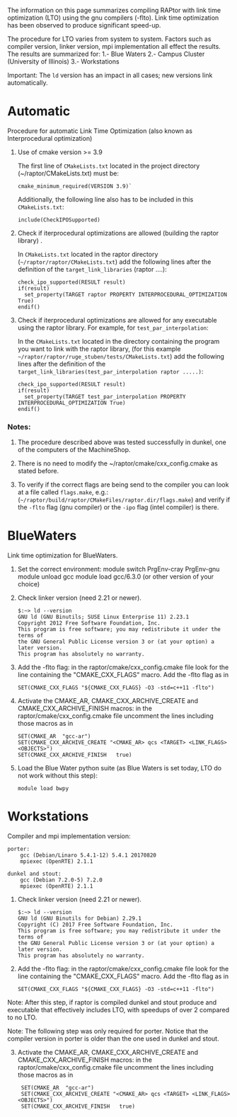 The information on this page summarizes compiling RAPtor
with link time optimization (LTO) using the gnu compilers (-flto).
Link time optimization has been observed to produce significant speed-up.

The procedure for LTO varies from system to system.  Factors such as compiler version, linker version, mpi implementation all
effect the results.  The results are summarized for:
    1.- Blue Waters
    2.- Campus Cluster (University of Illinois)
    3.- Workstations

Important: The `ld` version has an impact in all cases; new versions link automatically.

# Automatic

Procedure for automatic Link Time Optimization (also known as Interprocedural optimization)

1.  Use of cmake version >= 3.9

    The first line of `CMakeLists.txt` located in the project directory (~/raptor/CMakeLists.txt) must be:

        cmake_minimum_required(VERSION 3.9)`

    Additionally, the following line also has to be included in this `CMakeLists.txt`:

        include(CheckIPOSupported)

2.  Check if iterprocedural optimizations are allowed (building the raptor library) .

    In `CMakeLists.txt` located in the raptor directory (`~/raptor/raptor/CMakeLists.txt`) add the following lines after the definition of the `target_link_libraries` (raptor ....):

        check_ipo_supported(RESULT result)
        if(result)
          set_property(TARGET raptor PROPERTY INTERPROCEDURAL_OPTIMIZATION True)
        endif()

3.  Check if iterprocedural optimizations are allowed for any executable using the raptor library.  For example, for  `test_par_interpolation`:

    In the `CMakeLists.txt` located in the directory containing the program you want to link with the raptor library, (for this example `~/raptor/raptor/ruge_stuben/tests/CMakeLists.txt`) add the following lines after the definition of the `target_link_libraries(test_par_interpolation raptor .....)`:

        check_ipo_supported(RESULT result)
        if(result)
          set_property(TARGET test_par_interpolation PROPERTY INTERPROCEDURAL_OPTIMIZATION True)
        endif()

### Notes:

1.  The procedure described above was tested successfully in dunkel, one of the computers of the MachineShop.

2.  There is no need to modify the ~/raptor/cmake/cxx_config.cmake as stated before.

3.  To verify if the correct flags are being send to the compiler you can look at a file called `flags.make`, e.g.: (`~/raptor/build/raptor/CMakeFiles/raptor.dir/flags.make`) and verify if the `-flto` flag (gnu compiler) or the `-ipo` flag (intel compiler) is there.


# BlueWaters

Link time optimization for BlueWaters.

1.  Set the correct environment:
        module switch PrgEnv-cray PrgEnv-gnu
        module unload gcc
        module load gcc/6.3.0 (or other version of your choice)

2.  Check linker version (need 2.21 or newer).

        $:~> ld --version
        GNU ld (GNU Binutils; SUSE Linux Enterprise 11) 2.23.1
        Copyright 2012 Free Software Foundation, Inc.
        This program is free software; you may redistribute it under the terms of
        the GNU General Public License version 3 or (at your option) a later version.
        This program has absolutely no warranty.


3.  Add the -flto flag:
    in the raptor/cmake/cxx_config.cmake file look for the line
    containing the "CMAKE_CXX_FLAGS" macro. Add the -flto flag as in

        SET(CMAKE_CXX_FLAGS "${CMAKE_CXX_FLAGS} -O3 -std=c++11 -flto")

4.  Activate the CMAKE_AR, CMAKE_CXX_ARCHIVE_CREATE and CMAKE_CXX_ARCHIVE_FINISH macros:
    in the raptor/cmake/cxx_config.cmake file uncomment the lines including those macros as in

        SET(CMAKE_AR  "gcc-ar")
        SET(CMAKE_CXX_ARCHIVE_CREATE "<CMAKE_AR> qcs <TARGET> <LINK_FLAGS> <OBJECTS>")
        SET(CMAKE_CXX_ARCHIVE_FINISH   true)

5.  Load the Blue Water python suite (as Blue Waters is set today, LTO do not work without this step):

        module load bwpy

# Workstations

Compiler and mpi implementation version:

    porter:
        gcc (Debian/Linaro 5.4.1-12) 5.4.1 20170820
        mpiexec (OpenRTE) 2.1.1

    dunkel and stout:
        gcc (Debian 7.2.0-5) 7.2.0
        mpiexec (OpenRTE) 2.1.1


1.  Check linker version (need 2.21 or newer).

        $:~> ld --version
        GNU ld (GNU Binutils for Debian) 2.29.1
        Copyright (C) 2017 Free Software Foundation, Inc.
        This program is free software; you may redistribute it under the terms of
        the GNU General Public License version 3 or (at your option) a later version.
        This program has absolutely no warranty.


2.  Add the -flto flag:
    in the raptor/cmake/cxx_config.cmake file look for the line
    containing the "CMAKE_CXX_FLAGS" macro. Add the -flto flag as in

        SET(CMAKE_CXX_FLAGS "${CMAKE_CXX_FLAGS} -O3 -std=c++11 -flto")

Note: After this step, if raptor is compiled dunkel and stout produce and executable
      that effectively includes LTO, with speedups of over 2 compared to no LTO.

Note: The following step was only required for porter. Notice that the compiler version
      in porter is older than the one used in dunkel and stout.

3. Activate the CMAKE_AR, CMAKE_CXX_ARCHIVE_CREATE and CMAKE_CXX_ARCHIVE_FINISH macros:
    in the raptor/cmake/cxx_config.cmake file uncomment the lines including those macros as in

        SET(CMAKE_AR  "gcc-ar")
        SET(CMAKE_CXX_ARCHIVE_CREATE "<CMAKE_AR> qcs <TARGET> <LINK_FLAGS> <OBJECTS>")
        SET(CMAKE_CXX_ARCHIVE_FINISH   true)
